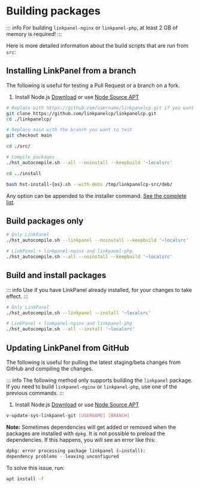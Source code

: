 # Building packages

::: info
For building `linkpanel-nginx` or `linkpanel-php`, at least 2 GB of memory is required!
:::

Here is more detailed information about the build scripts that are run from `src`:

## Installing LinkPanel from a branch

The following is useful for testing a Pull Request or a branch on a fork.

1. Install Node.js [Download](https://nodejs.org/en/download) or use [Node Source APT](https://github.com/nodesource/distributions)

```bash
# Replace with https://github.com/username/linkpanelcp.git if you want to test a branch that you created yourself
git clone https://github.com/linkpanelcp/linkpanelcp.git
cd ./linkpanelcp/

# Replace main with the branch you want to test
git checkout main

cd ./src/

# Compile packages
./hst_autocompile.sh --all --noinstall --keepbuild '~localsrc'

cd ../install

bash hst-install-{os}.sh --with-debs /tmp/linkpanelcp-src/deb/
```

Any option can be appended to the installer command. [See the complete list](../introduction/getting-started#list-of-installation-options).

## Build packages only

```bash
# Only LinkPanel
./hst_autocompile.sh --linkpanel --noinstall --keepbuild '~localsrc'
```

```bash
# LinkPanel + linkpanel-nginx and linkpanel-php
./hst_autocompile.sh --all --noinstall --keepbuild '~localsrc'
```

## Build and install packages

::: info
Use if you have LinkPanel already installed, for your changes to take effect.
:::

```bash
# Only LinkPanel
./hst_autocompile.sh --linkpanel --install '~localsrc'
```

```bash
# LinkPanel + linkpanel-nginx and linkpanel-php
./hst_autocompile.sh --all --install '~localsrc'
```

## Updating LinkPanel from GitHub

The following is useful for pulling the latest staging/beta changes from GitHub and compiling the changes.

::: info
The following method only supports building the `linkpanel` package. If you need to build `linkpanel-nginx` or `linkpanel-php`, use one of the previous commands.
:::

1. Install Node.js [Download](https://nodejs.org/en/download) or use [Node Source APT](https://github.com/nodesource/distributions)

```bash
v-update-sys-linkpanel-git [USERNAME] [BRANCH]
```

**Note:** Sometimes dependencies will get added or removed when the packages are installed with `dpkg`. It is not possible to preload the dependencies. If this happens, you will see an error like this:

```bash
dpkg: error processing package linkpanel (–install):
dependency problems - leaving unconfigured
```

To solve this issue, run:

```bash
apt install -f
```
